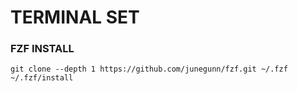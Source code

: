 # TERMINAL SET

### FZF INSTALL

```
git clone --depth 1 https://github.com/junegunn/fzf.git ~/.fzf
~/.fzf/install
```

###
```

```